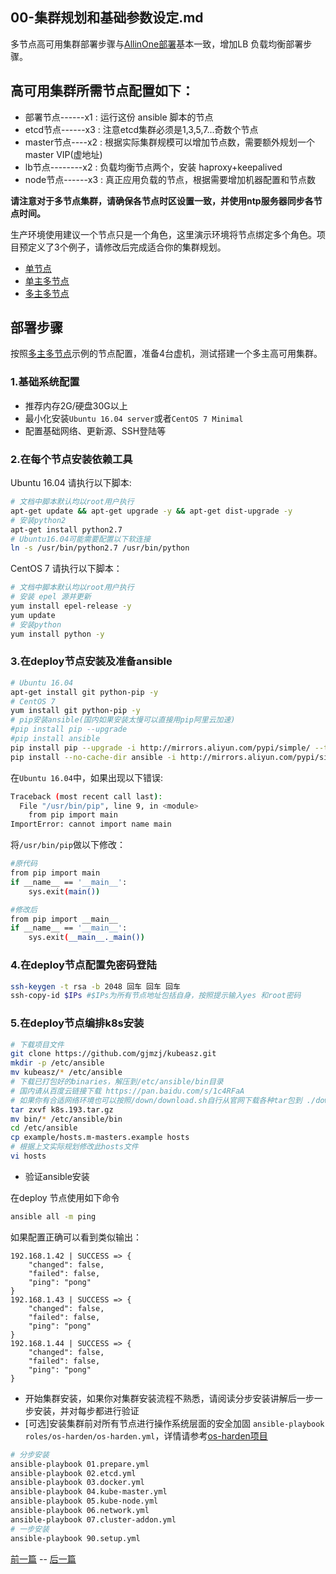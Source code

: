 ## 00-集群规划和基础参数设定.md

多节点高可用集群部署步骤与[AllinOne部署](quickStart.md)基本一致，增加LB 负载均衡部署步骤。

## 高可用集群所需节点配置如下：
+ 部署节点------x1 : 运行这份 ansible 脚本的节点
+ etcd节点------x3 : 注意etcd集群必须是1,3,5,7...奇数个节点
+ master节点----x2 : 根据实际集群规模可以增加节点数，需要额外规划一个master VIP(虚地址)
+ lb节点--------x2 : 负载均衡节点两个，安装 haproxy+keepalived
+ node节点------x3 : 真正应用负载的节点，根据需要增加机器配置和节点数

**请注意对于多节点集群，请确保各节点时区设置一致，并使用ntp服务器同步各节点时间。**

生产环境使用建议一个节点只是一个角色，这里演示环境将节点绑定多个角色。项目预定义了3个例子，请修改后完成适合你的集群规划。

+ [单节点](../example/hosts.allinone.example)
+ [单主多节点](../example/hosts.s-master.example)
+ [多主多节点](../example/hosts.m-masters.example)

## 部署步骤

按照[多主多节点](../example/hosts.m-masters.example)示例的节点配置，准备4台虚机，测试搭建一个多主高可用集群。

### 1.基础系统配置

+ 推荐内存2G/硬盘30G以上
+ 最小化安装`Ubuntu 16.04 server`或者`CentOS 7 Minimal`
+ 配置基础网络、更新源、SSH登陆等

### 2.在每个节点安装依赖工具

Ubuntu 16.04 请执行以下脚本:

``` bash
# 文档中脚本默认均以root用户执行
apt-get update && apt-get upgrade -y && apt-get dist-upgrade -y
# 安装python2
apt-get install python2.7
# Ubuntu16.04可能需要配置以下软连接
ln -s /usr/bin/python2.7 /usr/bin/python
```
CentOS 7 请执行以下脚本：

``` bash
# 文档中脚本默认均以root用户执行
# 安装 epel 源并更新
yum install epel-release -y
yum update
# 安装python
yum install python -y
```
### 3.在deploy节点安装及准备ansible

``` bash
# Ubuntu 16.04 
apt-get install git python-pip -y
# CentOS 7
yum install git python-pip -y
# pip安装ansible(国内如果安装太慢可以直接用pip阿里云加速)
#pip install pip --upgrade
#pip install ansible
pip install pip --upgrade -i http://mirrors.aliyun.com/pypi/simple/ --trusted-host mirrors.aliyun.com
pip install --no-cache-dir ansible -i http://mirrors.aliyun.com/pypi/simple/ --trusted-host mirrors.aliyun.com
```

在`Ubuntu 16.04`中，如果出现以下错误:

``` bash
Traceback (most recent call last):
  File "/usr/bin/pip", line 9, in <module>
    from pip import main
ImportError: cannot import name main
```
将`/usr/bin/pip`做以下修改：

``` bash
#原代码
from pip import main
if __name__ == '__main__':
    sys.exit(main())

#修改后
from pip import __main__
if __name__ == '__main__':
    sys.exit(__main__._main())
```

### 4.在deploy节点配置免密码登陆

``` bash
ssh-keygen -t rsa -b 2048 回车 回车 回车
ssh-copy-id $IPs #$IPs为所有节点地址包括自身，按照提示输入yes 和root密码
```
### 5.在deploy节点编排k8s安装

``` bash
# 下载项目文件
git clone https://github.com/gjmzj/kubeasz.git
mkdir -p /etc/ansible
mv kubeasz/* /etc/ansible
# 下载已打包好的binaries，解压到/etc/ansible/bin目录
# 国内请从百度云链接下载 https://pan.baidu.com/s/1c4RFaA 
# 如果你有合适网络环境也可以按照/down/download.sh自行从官网下载各种tar包到 ./down目录，并执行download.sh
tar zxvf k8s.193.tar.gz
mv bin/* /etc/ansible/bin
cd /etc/ansible
cp example/hosts.m-masters.example hosts
# 根据上文实际规划修改此hosts文件
vi hosts
```
+ 验证ansible安装

在deploy 节点使用如下命令

``` bash
ansible all -m ping
```
如果配置正确可以看到类似输出：

``` text
192.168.1.42 | SUCCESS => {
    "changed": false, 
    "failed": false, 
    "ping": "pong"
}
192.168.1.43 | SUCCESS => {
    "changed": false, 
    "failed": false, 
    "ping": "pong"
}
192.168.1.44 | SUCCESS => {
    "changed": false, 
    "failed": false, 
    "ping": "pong"
}
```
+ 开始集群安装，如果你对集群安装流程不熟悉，请阅读分步安装讲解后一步一步安装，并对每步都进行验证
+ [可选]安装集群前对所有节点进行操作系统层面的安全加固 `ansible-playbook roles/os-harden/os-harden.yml`，详情请参考[os-harden项目](https://github.com/dev-sec/ansible-os-hardening)

``` bash
# 分步安装
ansible-playbook 01.prepare.yml
ansible-playbook 02.etcd.yml
ansible-playbook 03.docker.yml
ansible-playbook 04.kube-master.yml
ansible-playbook 05.kube-node.yml
ansible-playbook 06.network.yml
ansible-playbook 07.cluster-addon.yml
# 一步安装
ansible-playbook 90.setup.yml
```

[前一篇](quickStart.md) -- [后一篇](01-创建CA证书和环境配置.md)
